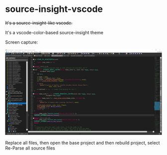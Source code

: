 # source-insight-vscode
~~It's a source-insight-like vscode.~~

It's a vscode-color-based source-insight theme

Screen capture:

![example](https://github.com/warcy/source-insight-4.0-vscode/blob/master/example.png?raw=true)

Replace all files, then open the base project and then rebuild project, select Re-Parse all source files